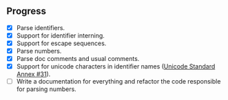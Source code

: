 ## Progress

- [x] Parse identifiers.
- [x] Support for identifier interning.
- [x] Support for escape sequences.
- [x] Parse numbers.
- [x] Parse doc comments and usual comments.
- [x] Support for unicode characters in identifier names ([Unicode Standard Annex #31](https://unicode.org/reports/tr31/)).
- [ ] Write a documentation for everything and refactor the code responsible for parsing numbers.
